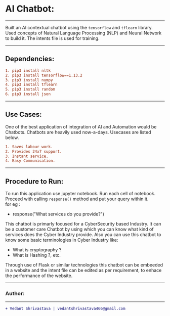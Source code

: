 # AI Chatbot:
____________________________________________________________________________________________________________________________________
Built an AI contextual chatbot using the `tensorflow` and `tflearn` library. Used concepts of Natural Language Processing (NLP) and Neural Network to build it.
The intents file is used for training.
____________________________________________________________________________________________________________________________________
## Dependencies:
```diff
1. pip3 install nltk
2. pip3 install tensorflow==1.13.2
3. pip3 install numpy
4. pip3 install tflearn
5. pip3 install random
6. pip3 install json
````
____________________________________________________________________________________________________________________________________
## Use Cases:
One of the best application of integration of AI and Automation would be Chatbots. Chatbots are heavily used now-a-days. Usecases are listed below.
```diff
1. Saves labour work.
2. Provides 24x7 support.
3. Instant service.
4. Easy Communication.
````
____________________________________________________________________________________________________________________________________
## Procedure to Run:
To run this application use jupyter notebook. Run each cell of notebook. Proceed with calling `response()` method and put your query within it.<br>
for eg :
- response("What services do you provide?")

This chatbot is primarly focused for a CyberSecurity based Industry. It can be a customer care Chatbot by using which you can know what kind of services does the Cyber Industry provide. Also you can use this chatbot to know some basic terminologies in Cyber Industry like:

- What is cryptography ?
- What is Hashing ?, etc.

Through use of Flask or similar technologies this chatbot can be embeeded in a website and the intent file can be edited as per requirement, to enhace the performance of the website.
___________________________________________________________________________________________________________________________________
### Author:
----------------------------------
```diff
+ Vedant Shrivastava | vedantshrivastava466@gmail.com
````
